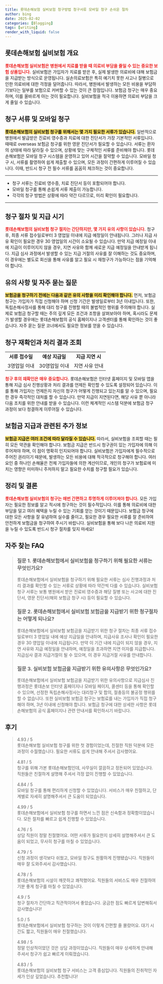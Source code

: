 ```yaml
---
title: 롯데손해보험 실비보험 청구방법 청구서류 모바일 청구 손쉬운 절차
author: bing
date: 2025-02-02
categories: [Blogging]
tags: [writing]
render_with_liquid: false
---
```



<h2 id='롯데손해보험 실비보험 개요'>롯데손해보험 실비보험 개요</h2>

<p><b><span style="color: #ee2323;">롯데손해보험 실비보험은 병원에서 치료를 받을 때 의료비 부담을 줄일 수 있는 중요한 보험 상품입니다.</span></b> 실비보험은 가입자가 치료를 받은 후, 실제 발생한 의료비에 대해 보험금을 지급받는 방식으로 운영됩니다. 실손의료보험은 특히 예기치 못한 사고나 질병으로 인한 의료비에 대한 걱정을 덜어줍니다. 따라서, 병원에서 발생하는 모든 비용을 부담하기보다는 일부를 보험으로 커버할 수 있는 것이 큰 장점입니다. 보험금 청구는 매우 중요하며, 이를 올바르게 아는 것이 필요합니다. 실비보험을 적극 이용하면 의료비 부담을 크게 줄일 수 있습니다.</p>

<h2 id='청구 서류 및 모바일 청구'>청구 서류 및 모바일 청구</h2>

<p><b><span style="background-color: #ffe066;">롯데손해보험의 실비보험 청구를 위해서는 몇 가지 필요한 서류가 있습니다.</span></b> 일반적으로 병원에서 발급받은 진료비 영수증과 치료에 대한 진단서가 가장 기본적인 서류입니다. 때때로 overseas 보험금 청구를 위한 영문 진단서가 필요할 수 있습니다. 서류는 환자의 상태에 따라 달라질 수 있으며, 상황에 맞는 구체적인 서류를 준비해야 합니다. 롯데손해보험은 모바일 청구 시스템을 운영하고 있어 시간을 절약할 수 있습니다. 모바일 청구 시, 서류를 촬영하여 쉽게 제출할 수 있으며, 모든 과정이 간편하게 이루어질 수 있습니다. 이때, 반드시 청구 전 필수 서류를 꼼꼼히 체크하는 것이 중요합니다.</p>

<hr />

<ul>
    <li>청구 서류는 진료비 영수증, 치료 진단서 등이 포함되어야 합니다.</li>
    <li>모바일 청구를 통해 손쉽게 서류 제출이 가능합니다.</li>
    <li>각각의 청구 방법은 상황에 따라 약간 다르므로, 미리 확인이 필요합니다.</li>
</ul>

<hr />

<h2 id='청구 절차 및 지급 시기'>청구 절차 및 지급 시기</h2>

<p><b><span style="color: #ee2323;">롯데손해보험의 실비보험 청구 절차는 간단하지만, 몇 가지 유의 사항이 있습니다.</span></b> 청구 후, 최종 서류 접수일로부터 3 영업일 이내에 지급 예정일이 안내됩니다. 그러나 지급 사유 확인이 필요한 경우 30 영업일의 시간이 소요될 수 있습니다. 만약 지급 예정일 이내에 지급이 이루어지지 않을 경우, 지연 사유와 함께 새로운 지급 예정일을 안내받게 됩니다. 지급 심사 과정에서 발생할 수 있는 지급 거절의 사유를 잘 이해하는 것도 중요하며, 이 경우에는 별도로 회신을 통해 사유를 알고 필요 시 재청구가 가능하다는 점을 기억해야 합니다.</p>

<h2 id='유의 사항 및 자주 묻는 질문'>유의 사항 및 자주 묻는 질문</h2>

<p><b><span style="background-color: #ffe066;">보험금을 청구하기 전에는 다음과 같은 유의 사항을 미리 확인해야 합니다.</span></b> 먼저, 보험금 청구는 가입자가 직접 신청해야 하며 신청 기간은 발생일로부터 3년 이내입니다. 또한, 독립손해사정사를 통해 대리 청구를 진행할 때의 불법적인 행위를 주의해야 합니다. 실제로 보험금 청구할 때는 주의 깊게 모든 조건과 조항을 살펴보아야 하며, 혹시라도 문제가 발생할 경우에는 롯데손해보험의 공식 홈페이지나 고객센터를 통해 확인하는 것이 좋습니다. 자주 묻는 질문 코너에서도 필요한 정보를 얻을 수 있습니다.</p>

<h2 id='청구 재확인과 처리 결과 조회'>청구 재확인과 처리 결과 조회</h2>

<table>
    <tr>
        <td style="text-align: center; height: 17px;"><b>서류 접수일</b></td>
        <td style="text-align: center; height: 17px;"><b>예상 지급일</b></td>
        <td style="text-align: center; height: 17px;"><b>지급 지연 시</b></td>
    </tr>
    <tr>
        <td style="text-align: center; height: 17px;">3영업일 이내</td>
        <td style="text-align: center; height: 17px;">30영업일 이내</td>
        <td style="text-align: center; height: 17px;">지연 사유 안내</td>
    </tr>
</table>

<p><b><span style="color: #ee2323;">청구 후의 재확인은 매우 중요합니다.</span></b> 롯데손해보험은 인터넷 홈페이지 및 모바일 앱을 통해 지급 심사 진행상황과 처리 결과를 언제든 확인할 수 있도록 설정되어 있습니다. 이를 통해 가입자는 언제든지 자신의 청구가 어떻게 진행되고 있는지를 알 수 있으며, 필요한 경우 즉각적인 대처를 할 수 있습니다. 만약 지급이 지연된다면, 해당 사유 뿐 아니라 다음 조치를 위한 안내를 받을 수 있습니다. 이런 체계적인 시스템 덕분에 보험금 청구 과정이 보다 청결하게 이루어질 수 있습니다.</p>

<h2 id='보험금 지급과 관련된 추가 정보'>보험금 지급과 관련된 추가 정보</h2>

<p><b><span style="background-color: #ffe066;">보험금 지급은 여러 조건에 따라 달라질 수 있습니다.</span></b> 따라서, 실비보험을 조회할 때는 필히 모든 약관을 확인해야 합니다. 보험금 지급은 반드시 청구권이 있는 가입자에 의해 이루어져야 하며, 이 점이 명확히 인지되어야 합니다. 실비보험은 가입자에게 필수적으로 주어진 권리이기 때문에, 발생하는 모든 비용에 대해 적극적으로 청구해야 합니다. 여러 요인 중 하나인 손해율은 전체 가입자들에 의한 계산이므로, 개인의 청구가 보험료에 미치는 영향은 미미하니 주저하지 말고 필요한 수치를 청구할 필요가 있습니다.</p>

<h2 id='정리 및 결론'>정리 및 결론</h2>

<p><b><span style="color: #ee2323;">롯데손해보험 실비보험의 청구는 매번 간편하고 투명하게 이루어져야 합니다.</span></b> 모든 가입자는 필요한 정보를 알고 적시에 청구하는 것이 필수적입니다. 이를 통해 의료비에 대한 부담을 덜고 여러 혜택을 누릴 수 있는 기회를 얻는 것이기 때문입니다. 보험금 청구에 대한 모든 사항을 잘 유념하여 실수를 줄이고, 필요한 경우 필요한 서류를 잘 준비하여 안전하게 보험금을 청구하여 주시기 바랍니다. 실비보험을 통해 보다 나은 의료비 지원을 누릴 수 있도록 반드시 청구 절차를 잊지 마세요!</p>


<h2 id='자주_찾는_FAQ'>자주 찾는 FAQ</h2>
<div itemscope="" itemtype="https://schema.org/FAQPage"> 
<blockquote> 
<div itemscope="" itemprop="mainEntity" itemtype="https://schema.org/Question">
<h3 itemprop="name">질문 1. 롯데손해보험에서 실비보험을 청구하기 위해 필요한 서류는 무엇인가요?</h3>
<div itemscope="" itemprop="acceptedAnswer" itemtype="https://schema.org/Answer">
<span itemprop="text"> 
<p>롯데손해보험에서 실비보험을 청구하기 위해 필요한 서류는 심사 진행과정과 처리 결과를 확인할 수 있는 서류로 상황에 따라 약간씩 다를 수 있습니다. 실비보험 청구 서류는 보통 병원에서 받은 진료비 영수증과 해당 질병 또는 사고에 대한 진단서, 영문 진단서(해외 보험금 청구 시) 등이 필요할 수 있습니다.</p> 
</span> 
</div> 
</div> 

<div itemscope="" itemprop="mainEntity" itemtype="https://schema.org/Question">
<h3 itemprop="name">질문 2. 롯데손해보험에서 실비보험 보험금을 지급받기 위한 청구절차는 어떻게 되나요?</h3>
<div itemscope="" itemprop="acceptedAnswer" itemtype="https://schema.org/Answer">
<span itemprop="text"> 
<p>롯데손해보험에서 실비보험 보험금을 지급받기 위한 청구 절차는 최종 서류 접수일로부터 3 영업일 내에 예상 지급일을 안내하며, 지급사유 조사나 확인이 필요한 경우 30 영업일 이내에 지급됩니다. 만약 이 기간 내에 지급이 되지 않을 경우, 지연 사유와 지급 예정일을 안내하며, 예정일을 초과하면 지연 이자를 지급합니다. 지급심사 결과 지급거절이 될 수 있으며, 이 경우 지급거절 사유를 안내합니다.</p> 
</span> 
</div> 
</div> 

<div itemscope="" itemprop="mainEntity" itemtype="https://schema.org/Question">
<h3 itemprop="name">질문 3. 실비보험 보험금을 지급받기 위한 유의사항은 무엇인가요?</h3>
<div itemscope="" itemprop="acceptedAnswer" itemtype="https://schema.org/Answer">
<span itemprop="text"> 
<p>롯데손해보험에서 실비보험 보험금을 지급받기 위한 유의사항으로 지급심사 진행과정은 롯데손보 인터넷 홈페이지나 모바일 페이지, 콜센터 등을 통해 확인할 수 있으며, 선정한 독립손해사정사는 대리청구 및 합의, 절충등의 불공정 행위를 할 수 없습니다. 또한 실비보험 보험금 청구는 보험료를 내는 가입자가 직접 청구해야 하며, 3년 이내에 신청해야 합니다. 보험금 청구에 대한 상세한 사항은 롯데손해보험의 공식 홈페이지나 관련 안내서를 확인하시기 바랍니다.</p> 
</span>
</div> 
</div> 

</blockquote> 
</div>
<h2 id='후기'>후기</h2>
<div itemscope itemtype="https://schema.org/Product">
  <blockquote>
  <div itemprop="review" itemscope itemtype="https://schema.org/Review">
      <div itemprop="reviewRating" itemscope itemtype="https://schema.org/Rating"> <span itemprop="ratingValue">4.93</span> / <span itemprop="bestRating">5</span> </div>
      <span itemprop="reviewBody">롯데손해보험 실비보험 청구를 위한 첫 경험이었는데, 친절한 직원 덕분에 모든 과정이 수월했습니다. 필요한 서류도 쉽게 안내해 주셔서 감사했어요.</span>
  </div>
  <br>
  <div itemprop="review" itemscope itemtype="https://schema.org/Review">
      <div itemprop="reviewRating" itemscope itemtype="https://schema.org/Rating"> <span itemprop="ratingValue">4.81</span> / <span itemprop="bestRating">5</span> </div>
      <span itemprop="reviewBody">청구를 위해 가본 롯데손해보험인데, 사무실이 깔끔하고 정돈되어 있었습니다. 직원들은 친절하게 설명해 주셔서 걱정 없이 진행할 수 있었습니다.</span>
  </div>
  <br>
  <div itemprop="review" itemscope itemtype="https://schema.org/Review">
      <div itemprop="reviewRating" itemscope itemtype="https://schema.org/Rating"> <span itemprop="ratingValue">4.84</span> / <span itemprop="bestRating">5</span> </div>
      <span itemprop="reviewBody">모바일 청구를 통해 편리하게 신청할 수 있었습니다. 서비스가 매우 친절하고, 단계별로 자세히 설명해주셔서 큰 도움이 되었습니다.</span>
  </div>
  <br>
  <div itemprop="review" itemscope itemtype="https://schema.org/Review">
      <div itemprop="reviewRating" itemscope itemtype="https://schema.org/Rating"> <span itemprop="ratingValue">4.99</span> / <span itemprop="bestRating">5</span> </div>
      <span itemprop="reviewBody">롯데손해보험에서 실비보험 청구를 하면서 느낀 점은 신속함과 정확함이었습니다. 모든 절차를 빠르고 쉽게 진행할 수 있었습니다.</span>
  </div>
  <br>
  <div itemprop="review" itemscope itemtype="https://schema.org/Review">
      <div itemprop="reviewRating" itemscope itemtype="https://schema.org/Rating"> <span itemprop="ratingValue">4.76</span> / <span itemprop="bestRating">5</span> </div>
      <span itemprop="reviewBody">상담 직원이 정말 친절했어요. 어떤 서류가 필요한지 상세히 설명해주셔서 큰 도움이 되었고, 무사히 청구를 마칠 수 있었습니다.</span>
  </div>
  <br>
  <div itemprop="review" itemscope itemtype="https://schema.org/Review">
      <div itemprop="reviewRating" itemscope itemtype="https://schema.org/Rating"> <span itemprop="ratingValue">4.79</span> / <span itemprop="bestRating">5</span> </div>
      <span itemprop="reviewBody">신청 과정이 생각보다 쉬웠고, 모바일 청구도 원활하게 진행됐습니다. 직원들이 매우 잘 도와주셔서 감사했습니다.</span>
  </div>
  <br>
  <div itemprop="review" itemscope itemtype="https://schema.org/Review">
      <div itemprop="reviewRating" itemscope itemtype="https://schema.org/Rating"> <span itemprop="ratingValue">4.78</span> / <span itemprop="bestRating">5</span> </div>
      <span itemprop="reviewBody">롯데손해보험의 시설이 깨끗하고 쾌적했어요. 직원들의 서비스도 매우 친절하여 기분 좋게 청구를 마칠 수 있었습니다.</span>
  </div>
  <br>
  <div itemprop="review" itemscope itemtype="https://schema.org/Review">
      <div itemprop="reviewRating" itemscope itemtype="https://schema.org/Rating"> <span itemprop="ratingValue">4.9</span> / <span itemprop="bestRating">5</span> </div>
      <span itemprop="reviewBody">청구 절차가 간단하고 직관적이어서 좋았습니다. 궁금한 점도 빠르게 답변해줘서 감사했습니다!</span>
  </div>
  <br>
  <div itemprop="review" itemscope itemtype="https://schema.org/Review">
      <div itemprop="reviewRating" itemscope itemtype="https://schema.org/Rating"> <span itemprop="ratingValue">5.0</span> / <span itemprop="bestRating">5</span> </div>
      <span itemprop="reviewBody">롯데손해보험에서 실비보험 청구하는 것이 이렇게 간편할 줄 몰랐어요. 대기 시간도 짧고, 직원들이 매우 친절했습니다.</span>
  </div>
  <br>
  <div itemprop="review" itemscope itemtype="https://schema.org/Review">
      <div itemprop="reviewRating" itemscope itemtype="https://schema.org/Rating"> <span itemprop="ratingValue">4.98</span> / <span itemprop="bestRating">5</span> </div>
      <span itemprop="reviewBody">정말 인상적이었던 것은 상담 과정이었습니다. 직원들이 매우 상세하게 안내해 주셔서 청구가 쉽고 빠르게 이뤄졌습니다.</span>
  </div>
  <br>
  <div itemprop="review" itemscope itemtype="https://schema.org/Review">
      <div itemprop="reviewRating" itemscope itemtype="https://schema.org/Rating"> <span itemprop="ratingValue">4.83</span> / <span itemprop="bestRating">5</span> </div>
      <span itemprop="reviewBody">롯데손해보험의 실비보험 청구 서비스는 고객 중심입니다. 직원들의 진취적인 자세가 인상 깊었습니다. 추천합니다!</span>
  </div>
  </blockquote>
</div>
